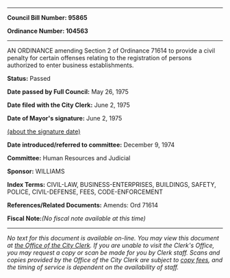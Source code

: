 

********

**Council Bill Number: 95865**
   
**Ordinance Number: 104563**
********

 AN ORDINANCE amending Section 2 of Ordinance 71614 to provide a civil penalty for certain offenses relating to the registration of persons authorized to enter business establishments.

**Status:** Passed
   
**Date passed by Full Council:** May 26, 1975
   
**Date filed with the City Clerk:** June 2, 1975
   
**Date of Mayor's signature:** June 2, 1975
   
[(about the signature date)](/~public/approvaldate.htm)
   
   
   
**Date introduced/referred to committee:** December 9, 1974
   
**Committee:** Human Resources and Judicial
   
**Sponsor:** WILLIAMS
   
   
**Index Terms:** CIVIL-LAW, BUSINESS-ENTERPRISES, BUILDINGS, SAFETY, POLICE, CIVIL-DEFENSE, FEES, CODE-ENFORCEMENT

**References/Related Documents:** Amends: Ord 71614

**Fiscal Note:**_(No fiscal note available at this time)_
********

_No text for this document is available on-line. You may view this document at [the Office of the City Clerk](http://www.seattle.gov/leg/clerk/contactUs.htm). If you are unable to visit the Clerk's Office, you may request a copy or scan be made for you by Clerk staff. Scans and copies provided by the Office of the City Clerk are subject to [copy fees](http://clerk.seattle.gov/~public/clerkfees.htm), and the timing of service is dependent on the availability of staff._

